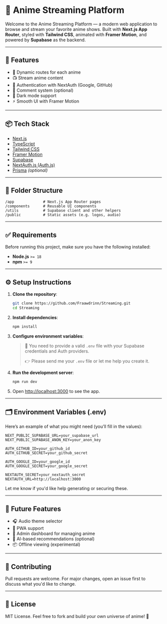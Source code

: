 # 🎥 Anime Streaming Platform

Welcome to the Anime Streaming Platform — a modern web application to browse and stream your favorite anime shows. Built with **Next.js App Router**, styled with **Tailwind CSS**, animated with **Framer Motion**, and powered by **Supabase** as the backend.

---

## 🚀 Features

- 🧠 Dynamic routes for each anime
- 📺 Stream anime content
- 🔐 Authentication with NextAuth (Google, GitHub)
- 💬 Comment system (optional)
- 🌙 Dark mode support
- ⚡ Smooth UI with Framer Motion

---

## 📦 Tech Stack

- [Next.js](https://nextjs.org/)
- [TypeScript](https://www.typescriptlang.org/)
- [Tailwind CSS](https://tailwindcss.com/)
- [Framer Motion](https://www.framer.com/motion/)
- [Supabase](https://supabase.com/)
- [NextAuth.js (Auth.js)](https://authjs.dev/)
- [Prisma](https://www.prisma.io/) *(optional)*

---

## 📁 Folder Structure

```
/app             # Next.js App Router pages
/components      # Reusable UI components
/utils           # Supabase client and other helpers
/public          # Static assets (e.g. logos, audio)
```

---

## ✅ Requirements

Before running this project, make sure you have the following installed:

- **Node.js** `>= 18`
- **npm** `>= 9`

---

## ⚙️ Setup Instructions

1. **Clone the repository**:

   ```bash
   git clone https://github.com/Fraawdrinn/Streaming.git
   cd Streaming
   ```

2. **Install dependencies**:

   ```bash
   npm install
   ```

3. **Configure environment variables**:

   > 🛑 You need to provide a valid `.env` file with your Supabase credentials and Auth providers.
   >
   > 👉 Please send me your `.env` file or let me help you create it.

4. **Run the development server**:

   ```bash
   npm run dev
   ```

5. Open [http://localhost:3000](http://localhost:3000) to see the app.

---

## 🗂️ Environment Variables (.env)

Here’s an example of what you might need (you’ll fill in the values):

```env
NEXT_PUBLIC_SUPABASE_URL=your_supabase_url
NEXT_PUBLIC_SUPABASE_ANON_KEY=your_anon_key

AUTH_GITHUB_ID=your_github_id
AUTH_GITHUB_SECRET=your_github_secret

AUTH_GOOGLE_ID=your_google_id
AUTH_GOOGLE_SECRET=your_google_secret

NEXTAUTH_SECRET=your_nextauth_secret
NEXTAUTH_URL=http://localhost:3000
```

Let me know if you'd like help generating or securing these.

---

## 🧪 Future Features

- 🎧 Audio theme selector
- 📱 PWA support
- 🧩 Admin dashboard for managing anime
- 🧠 AI-based recommendations (optional)
- 📦 Offline viewing (experimental)

---

## 🤝 Contributing

Pull requests are welcome. For major changes, open an issue first to discuss what you'd like to change.

---

## 📜 License

MIT License. Feel free to fork and build your own universe of anime! 🌌
